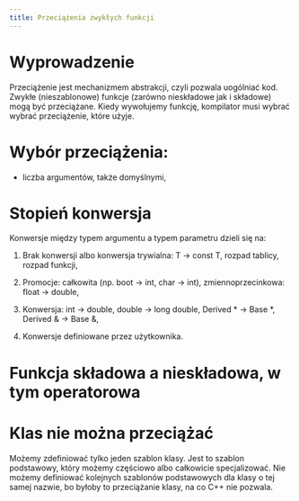 ```yaml
---
title: Przeciążenia zwykłych funkcji
---
```


# Wyprowadzenie

Przeciążenie jest mechanizmem abstrakcji, czyli pozwala uogólniać kod.
Zwykłe (nieszablonowe) funkcje (zarówno nieskładowe jak i składowe)
mogą być przeciążane.  Kiedy wywołujemy funkcję, kompilator musi
wybrać wybrać przeciążenie, które użyje.

# Wybór przeciążenia:

* liczba argumentów, także domyślnymi,

# Stopień konwersja

Konwersje między typem argumentu a typem parametru dzieli się na:

1. Brak konwersji albo konwersja trywialna: T -> const T, rozpad
   tablicy, rozpad funkcji,

2. Promocje: całkowita (np. boot -> int, char -> int),
   zmiennoprzecinkowa: float -> double,

3. Konwersja: int -> double, double -> long double, Derived * -> Base
   *, Derived & -> Base &,

4. Konwersje definiowane przez użytkownika.

# Funkcja składowa a nieskładowa, w tym operatorowa

# Klas nie można przeciążać

Możemy zdefiniować tylko jeden szablon klasy.  Jest to szablon
podstawowy, który możemy częściowo albo całkowicie specjalizować.  Nie
możemy definiować kolejnych szablonów podstawowych dla klasy o tej
samej nazwie, bo byłoby to przeciążanie klasy, na co C++ nie pozwala.
